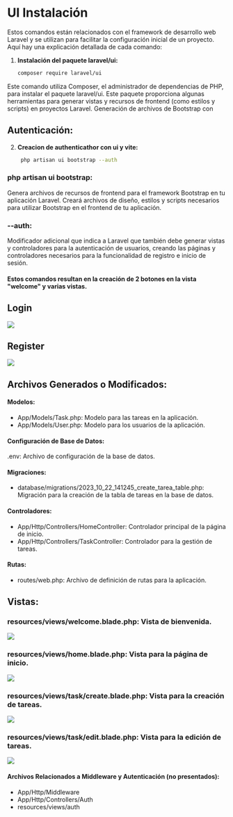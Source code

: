 # UI Instalación

Estos comandos están relacionados con el framework de desarrollo web Laravel y se utilizan para facilitar la configuración inicial de un proyecto. Aquí hay una explicación detallada de cada comando:

1. **Instalación del paquete laravel/ui:**
   ```bash
   composer require laravel/ui

Este comando utiliza Composer, el administrador de dependencias de PHP, para instalar el paquete laravel/ui. Este paquete proporciona algunas herramientas para generar vistas y recursos de frontend (como estilos y scripts) en proyectos Laravel.
Generación de archivos de Bootstrap con 

## Autenticación:
2. **Creacion de authenticathor con ui y vite:**
   ```bash
    php artisan ui bootstrap --auth

### php artisan ui bootstrap:
 Genera archivos de recursos de frontend para el framework Bootstrap en tu aplicación Laravel. Creará archivos de diseño, estilos y scripts necesarios para utilizar Bootstrap en el frontend de tu aplicación.

### --auth:
 Modificador adicional que indica a Laravel que también debe generar vistas y controladores para la autenticación de usuarios, creando las páginas y controladores necesarios para la funcionalidad de registro e inicio de sesión.

#### Estos comandos resultan en la creación de 2 botones en la vista "welcome" y varias vistas.

## Login

<img src="img\login.png">

## Register
<img src="img\Register.png">



## Archivos Generados o Modificados:

#### Modelos:
<ul>
<li>App/Models/Task.php: Modelo para las tareas en la aplicación.
</li>
<li>App/Models/User.php: Modelo para los usuarios de la aplicación.</li>
</ul>

#### Configuración de Base de Datos:
.env: Archivo de configuración de la base de datos.

#### Migraciones:
<ul>
<li> database/migrations/2023_10_22_141245_create_tarea_table.php: Migración para la creación de la tabla de tareas en la base de datos.</li>
</ul>

#### Controladores:
<ul>
<li> App/Http/Controllers/HomeController: Controlador principal de la página de inicio.
</li>
<li>App/Http/Controllers/TaskController: Controlador para la gestión de tareas.
</li>
</ul>

#### Rutas:
<ul>
<li>routes/web.php: Archivo de definición de rutas para la aplicación.</li></ul>

## Vistas:


 
### resources/views/welcome.blade.php: Vista de bienvenida.

<img src="img/welcome.png">

### resources/views/home.blade.php: Vista para la página de inicio.

<img src="img/home.png">

### resources/views/task/create.blade.php: Vista para la creación de tareas.

<img src="img/create.png">

### resources/views/task/edit.blade.php: Vista para la edición de tareas.

<img src="img/edit.png">

#### Archivos Relacionados a Middleware y Autenticación (no presentados):
<ul>
<li>App/Http/Middleware</li>
<li>App/Http/Controllers/Auth</li>
<li>resources/views/auth</li>
</ul>
